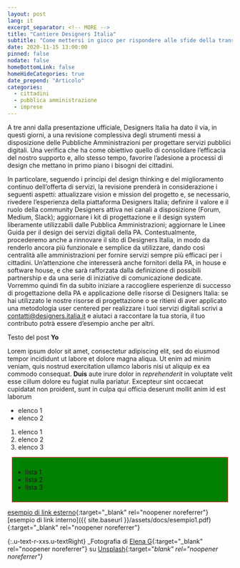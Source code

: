 ```yaml
---
layout: post
lang: it
excerpt_separator: <!-- MORE -->
title: "Cantiere Designers Italia"
subtitle: "Come mettersi in gioco per rispondere alle sfide della transizione digitale"
date: 2020-11-15 13:00:00
pinned: false
nodate: false
homeBottomLink: false
homeHideCategories: true
date_prepend: "Articolo"
categories:
  - cittadini
  - pubblica amministrazione
  - imprese
---
```


<!-- MORE -->
A tre anni dalla presentazione ufficiale, Designers Italia ha dato il via, in questi giorni, a una revisione complessiva degli strumenti messi a disposizione delle Pubbliche Amministrazioni per progettare servizi pubblici digitali. Una verifica che ha come obiettivo quello di consolidare l’efficacia del nostro supporto e, allo stesso tempo, favorire l’adesione a processi di design che mettano in primo piano i bisogni dei cittadini.  

In particolare, seguendo i principi del design thinking e del miglioramento continuo dell’offerta di servizi, la revisione prenderà in considerazione i seguenti aspetti:
attualizzare vision e mission del progetto e, se necessario, rivedere l’esperienza della piattaforma Designers Italia;
definire il valore e il ruolo della community Designers attiva nei canali a disposizione (Forum, Medium, Slack);
aggiornare i kit di progettazione e il design system liberamente utilizzabili dalle Pubblica Amministrazioni;
aggiornare le Linee Guida per il design dei servizi digitali della PA.
Contestualmente, procederemo anche a rinnovare il sito di Designers Italia, in modo da renderlo ancora più funzionale e semplice da utilizzare, dando così centralità alle amministrazioni per fornire servizi sempre più efficaci per i cittadini. Un’attenzione che interesserà anche fornitori della PA, in house e software house, e che sarà rafforzata dalla definizione di possibili partnership e da una serie di iniziative di comunicazione dedicate.
Vorremmo quindi fin da subito iniziare a raccogliere esperienze di successo di progettazione della PA e applicazione delle risorse di Designers Italia: se hai utilizzato le nostre risorse di progettazione o se ritieni di aver applicato una metodologia user centered per realizzare i tuoi servizi digitali scrivi a contatti@designers.italia.it e aiutaci a raccontare la tua storia, il tuo contributo potrà essere d’esempio anche per altri.



Testo del post **Yo**

Lorem ipsum dolor sit amet, consectetur adipiscing elit, sed do eiusmod tempor incididunt ut labore et dolore magna aliqua. Ut enim ad minim veniam, quis nostrud exercitation ullamco laboris nisi ut aliquip ex ea commodo consequat. **Duis** aute irure dolor in _reprehenderit_ in voluptate velit esse cillum dolore eu fugiat nulla pariatur. Excepteur sint occaecat cupidatat non proident, sunt in culpa qui officia deserunt mollit anim id est laborum
* elenco 1
* elenco 2

1. elenco 1
2. elenco 2
3. elenco 3
<div style="background:green; margin: 10px; border: 1px solid red; padding: 10px 5px">
<ul>
<li>lista 1</li>
<li>lista 2</li>
<li>lista 3</li>
</ul>
</div>


[esempio di link esterno](https://ec.europa.eu/eusurvey/runner/DesignersItaliaMDW){:target="_blank" rel="noopener noreferrer"}  
[esempio di link interno]({{ site.baseurl }}/assets/docs/esempio1.pdf){:target="_blank" rel="noopener noreferrer"}  


{:.u-text-r-xxs.u-textRight}
_Fotografia di [Elena G](https://unsplash.com/@lelena_g){:target="_blank" rel="noopener noreferrer"} su [Unsplash](https://unsplash.com/photos/MKwBr8JFCgs){:target="_blank" rel="noopener noreferrer"}_



